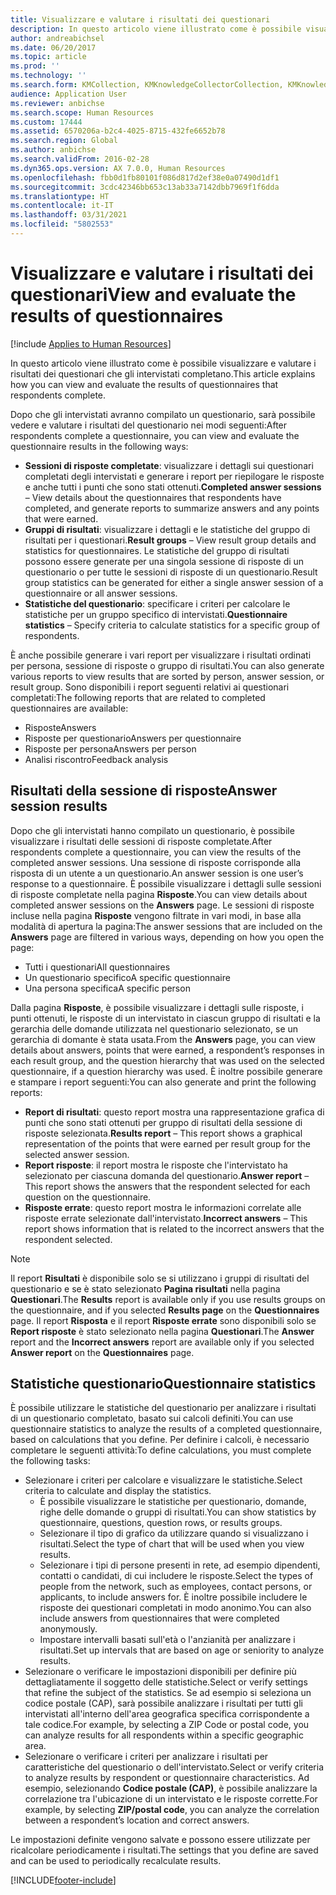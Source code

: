 ```yaml
---
title: Visualizzare e valutare i risultati dei questionari
description: In questo articolo viene illustrato come è possibile visualizzare e valutare i risultati dei questionari che gli intervistati completano.
author: andreabichsel
ms.date: 06/20/2017
ms.topic: article
ms.prod: ''
ms.technology: ''
ms.search.form: KMCollection, KMKnowledgeCollectorCollection, KMKnowledgeCollectorUserResults, HcmLearningWorkspace
audience: Application User
ms.reviewer: anbichse
ms.search.scope: Human Resources
ms.custom: 17444
ms.assetid: 6570206a-b2c4-4025-8715-432fe6652b78
ms.search.region: Global
ms.author: anbichse
ms.search.validFrom: 2016-02-28
ms.dyn365.ops.version: AX 7.0.0, Human Resources
ms.openlocfilehash: fbb0d1fb80101f086d817d2ef38e0a07490d1df1
ms.sourcegitcommit: 3cdc42346bb653c13ab33a7142dbb7969f1f6dda
ms.translationtype: HT
ms.contentlocale: it-IT
ms.lasthandoff: 03/31/2021
ms.locfileid: "5802553"
---
```

# <a name="view-and-evaluate-the-results-of-questionnaires"></a><span data-ttu-id="ee1f0-103">Visualizzare e valutare i risultati dei questionari</span><span class="sxs-lookup"><span data-stu-id="ee1f0-103">View and evaluate the results of questionnaires</span></span>

[!include [Applies to Human Resources](../includes/applies-to-hr.md)]

<span data-ttu-id="ee1f0-104">In questo articolo viene illustrato come è possibile visualizzare e valutare i risultati dei questionari che gli intervistati completano.</span><span class="sxs-lookup"><span data-stu-id="ee1f0-104">This article explains how you can view and evaluate the results of questionnaires that respondents complete.</span></span> 

<span data-ttu-id="ee1f0-105">Dopo che gli intervistati avranno compilato un questionario, sarà possibile vedere e valutare i risultati del questionario nei modi seguenti:</span><span class="sxs-lookup"><span data-stu-id="ee1f0-105">After respondents complete a questionnaire, you can view and evaluate the questionnaire results in the following ways:</span></span>

-   <span data-ttu-id="ee1f0-106">**Sessioni di risposte completate**: visualizzare i dettagli sui questionari completati degli intervistati e generare i report per riepilogare le risposte e anche tutti i punti che sono stati ottenuti.</span><span class="sxs-lookup"><span data-stu-id="ee1f0-106">**Completed answer sessions** – View details about the questionnaires that respondents have completed, and generate reports to summarize answers and any points that were earned.</span></span>
-   <span data-ttu-id="ee1f0-107">**Gruppi di risultati**: visualizzare i dettagli e le statistiche del gruppo di risultati per i questionari.</span><span class="sxs-lookup"><span data-stu-id="ee1f0-107">**Result groups** – View result group details and statistics for questionnaires.</span></span> <span data-ttu-id="ee1f0-108">Le statistiche del gruppo di risultati possono essere generate per una singola sessione di risposte di un questionario o per tutte le sessioni di risposte di un questionario.</span><span class="sxs-lookup"><span data-stu-id="ee1f0-108">Result group statistics can be generated for either a single answer session  of a questionnaire or all answer sessions.</span></span>
-   <span data-ttu-id="ee1f0-109">**Statistiche del questionario**: specificare i criteri per calcolare le statistiche per un gruppo specifico di intervistati.</span><span class="sxs-lookup"><span data-stu-id="ee1f0-109">**Questionnaire statistics** – Specify criteria to calculate statistics for a specific group of respondents.</span></span>

<span data-ttu-id="ee1f0-110">È anche possibile generare i vari report per visualizzare i risultati ordinati per persona, sessione di risposte o gruppo di risultati.</span><span class="sxs-lookup"><span data-stu-id="ee1f0-110">You can also generate various reports to view results that are sorted by person, answer session, or result group.</span></span> <span data-ttu-id="ee1f0-111">Sono disponibili i report seguenti relativi ai questionari completati:</span><span class="sxs-lookup"><span data-stu-id="ee1f0-111">The following reports that are related to completed questionnaires are available:</span></span>

-   <span data-ttu-id="ee1f0-112">Risposte</span><span class="sxs-lookup"><span data-stu-id="ee1f0-112">Answers</span></span>
-   <span data-ttu-id="ee1f0-113">Risposte per questionario</span><span class="sxs-lookup"><span data-stu-id="ee1f0-113">Answers per questionnaire</span></span>
-   <span data-ttu-id="ee1f0-114">Risposte per persona</span><span class="sxs-lookup"><span data-stu-id="ee1f0-114">Answers per person</span></span>
-   <span data-ttu-id="ee1f0-115">Analisi riscontro</span><span class="sxs-lookup"><span data-stu-id="ee1f0-115">Feedback analysis</span></span>

## <a name="answer-session-results"></a><span data-ttu-id="ee1f0-116">Risultati della sessione di risposte</span><span class="sxs-lookup"><span data-stu-id="ee1f0-116">Answer session results</span></span>

<span data-ttu-id="ee1f0-117">Dopo che gli intervistati hanno compilato un questionario, è possibile visualizzare i risultati delle sessioni di risposte completate.</span><span class="sxs-lookup"><span data-stu-id="ee1f0-117">After respondents complete a questionnaire, you can view the results of the completed answer sessions.</span></span> <span data-ttu-id="ee1f0-118">Una sessione di risposte corrisponde alla risposta di un utente a un questionario.</span><span class="sxs-lookup"><span data-stu-id="ee1f0-118">An answer session is one user’s response to a questionnaire.</span></span> <span data-ttu-id="ee1f0-119">È possibile visualizzare i dettagli sulle sessioni di risposte completate nella pagina **Risposte**.</span><span class="sxs-lookup"><span data-stu-id="ee1f0-119">You can view details about completed answer sessions on the **Answers** page.</span></span> <span data-ttu-id="ee1f0-120">Le sessioni di risposte incluse nella pagina **Risposte** vengono filtrate in vari modi, in base alla modalità di apertura la pagina:</span><span class="sxs-lookup"><span data-stu-id="ee1f0-120">The answer sessions that are included on the **Answers** page are filtered in various ways, depending on how you open the page:</span></span>

-   <span data-ttu-id="ee1f0-121">Tutti i questionari</span><span class="sxs-lookup"><span data-stu-id="ee1f0-121">All questionnaires</span></span>
-   <span data-ttu-id="ee1f0-122">Un questionario specifico</span><span class="sxs-lookup"><span data-stu-id="ee1f0-122">A specific questionnaire</span></span>
-   <span data-ttu-id="ee1f0-123">Una persona specifica</span><span class="sxs-lookup"><span data-stu-id="ee1f0-123">A specific person</span></span>

<span data-ttu-id="ee1f0-124">Dalla pagina **Risposte**, è possibile visualizzare i dettagli sulle risposte, i punti ottenuti, le risposte di un intervistato in ciascun gruppo di risultati e la gerarchia delle domande utilizzata nel questionario selezionato, se un gerarchia di domante è stata usata.</span><span class="sxs-lookup"><span data-stu-id="ee1f0-124">From the **Answers** page, you can view details about answers, points that were earned, a respondent’s responses in each result group, and the question hierarchy that was used on the selected questionnaire, if a question hierarchy was used.</span></span> <span data-ttu-id="ee1f0-125">È inoltre possibile generare e stampare i report seguenti:</span><span class="sxs-lookup"><span data-stu-id="ee1f0-125">You can also generate and print the following reports:</span></span>

-   <span data-ttu-id="ee1f0-126">**Report di risultati**: questo report mostra una rappresentazione grafica di punti che sono stati ottenuti per gruppo di risultati della sessione di risposte selezionata.</span><span class="sxs-lookup"><span data-stu-id="ee1f0-126">**Results report** – This report shows a graphical representation of the points that were earned per result group for the selected answer session.</span></span>
-   <span data-ttu-id="ee1f0-127">**Report risposte**: il report mostra le risposte che l'intervistato ha selezionato per ciascuna domanda del questionario.</span><span class="sxs-lookup"><span data-stu-id="ee1f0-127">**Answer report** – This report shows the answers that the respondent selected for each question on the questionnaire.</span></span>
-   <span data-ttu-id="ee1f0-128">**Risposte errate**: questo report mostra le informazioni correlate alle risposte errate selezionate dall'intervistato.</span><span class="sxs-lookup"><span data-stu-id="ee1f0-128">**Incorrect answers** – This report shows information that is related to the incorrect answers that the respondent selected.</span></span>

> [!NOTE]
> <span data-ttu-id="ee1f0-129">Il report **Risultati** è disponibile solo se si utilizzano i gruppi di risultati del questionario e se è stato selezionato **Pagina risultati** nella pagina **Questionari**.</span><span class="sxs-lookup"><span data-stu-id="ee1f0-129">The **Results** report is available only if you use results groups on the questionnaire, and if you selected **Results page** on the **Questionnaires** page.</span></span> <span data-ttu-id="ee1f0-130">Il report **Risposta** e il report **Risposte errate** sono disponibili solo se **Report risposte** è stato selezionato nella pagina **Questionari**.</span><span class="sxs-lookup"><span data-stu-id="ee1f0-130">The **Answer** report and the **Incorrect answers** report are available only if you selected **Answer report** on the **Questionnaires** page.</span></span>

## <a name="questionnaire-statistics"></a><span data-ttu-id="ee1f0-131">Statistiche questionario</span><span class="sxs-lookup"><span data-stu-id="ee1f0-131">Questionnaire statistics</span></span>

<span data-ttu-id="ee1f0-132">È possibile utilizzare le statistiche del questionario per analizzare i risultati di un questionario completato, basato sui calcoli definiti.</span><span class="sxs-lookup"><span data-stu-id="ee1f0-132">You can use questionnaire statistics to analyze the results of a completed questionnaire, based on calculations that you define.</span></span> <span data-ttu-id="ee1f0-133">Per definire i calcoli, è necessario completare le seguenti attività:</span><span class="sxs-lookup"><span data-stu-id="ee1f0-133">To define calculations, you must complete the following tasks:</span></span>

-   <span data-ttu-id="ee1f0-134">Selezionare i criteri per calcolare e visualizzare le statistiche.</span><span class="sxs-lookup"><span data-stu-id="ee1f0-134">Select criteria to calculate and display the statistics.</span></span>
    -   <span data-ttu-id="ee1f0-135">È possibile visualizzare le statistiche per questionario, domande, righe delle domande o gruppi di risultati.</span><span class="sxs-lookup"><span data-stu-id="ee1f0-135">You can show statistics by questionnaire, questions, question rows, or results groups.</span></span>
    -   <span data-ttu-id="ee1f0-136">Selezionare il tipo di grafico da utilizzare quando si visualizzano i risultati.</span><span class="sxs-lookup"><span data-stu-id="ee1f0-136">Select the type of chart that will be used when you view results.</span></span>
    -   <span data-ttu-id="ee1f0-137">Selezionare i tipi di persone presenti in rete, ad esempio dipendenti, contatti o candidati, di cui includere le risposte.</span><span class="sxs-lookup"><span data-stu-id="ee1f0-137">Select the types of people from the network, such as employees, contact persons, or applicants, to include answers for.</span></span> <span data-ttu-id="ee1f0-138">È inoltre possibile includere le risposte dei questionari completati in modo anonimo.</span><span class="sxs-lookup"><span data-stu-id="ee1f0-138">You can also include answers from questionnaires that were completed anonymously.</span></span>
    -   <span data-ttu-id="ee1f0-139">Impostare intervalli basati sull'età o l'anzianità per analizzare i risultati.</span><span class="sxs-lookup"><span data-stu-id="ee1f0-139">Set up intervals that are based on age or seniority to analyze results.</span></span>
-   <span data-ttu-id="ee1f0-140">Selezionare o verificare le impostazioni disponibili per definire più dettagliatamente il soggetto delle statistiche.</span><span class="sxs-lookup"><span data-stu-id="ee1f0-140">Select or verify settings that refine the subject of the statistics.</span></span> <span data-ttu-id="ee1f0-141">Se ad esempio si seleziona un codice postale (CAP), sarà possibile analizzare i risultati per tutti gli intervistati all'interno dell'area geografica specifica corrispondente a tale codice.</span><span class="sxs-lookup"><span data-stu-id="ee1f0-141">For example, by selecting a ZIP Code or postal code, you can analyze results for all respondents within a specific geographic area.</span></span>
-   <span data-ttu-id="ee1f0-142">Selezionare o verificare i criteri per analizzare i risultati per caratteristiche del questionario o dell'intervistato.</span><span class="sxs-lookup"><span data-stu-id="ee1f0-142">Select or verify criteria to analyze results by respondent or questionnaire characteristics.</span></span> <span data-ttu-id="ee1f0-143">Ad esempio, selezionando **Codice postale (CAP)**, è possibile analizzare la correlazione tra l'ubicazione di un intervistato e le risposte corrette.</span><span class="sxs-lookup"><span data-stu-id="ee1f0-143">For example, by selecting **ZIP/postal code**, you can analyze the correlation between a respondent’s location and correct answers.</span></span>

<span data-ttu-id="ee1f0-144">Le impostazioni definite vengono salvate e possono essere utilizzate per ricalcolare periodicamente i risultati.</span><span class="sxs-lookup"><span data-stu-id="ee1f0-144">The settings that you define are saved and can be used to periodically recalculate results.</span></span>

[!INCLUDE[footer-include](../includes/footer-banner.md)]
